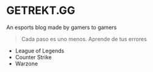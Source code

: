 # GETREKT.GG

An esports blog made by gamers to gamers 

> Cada paso es uno menos. Aprende de tus errores

* League of Legends
* Counter Strike
* Warzone

